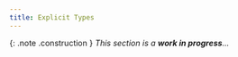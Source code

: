 ```yaml
---
title: Explicit Types
---
```


{: .note .construction }
_This section is a **work in progress**..._

<div style="min-height: 800px"></div>
